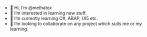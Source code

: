 - 👋 Hi, I’m @methatox
- 👀 I’m interested in learning new stuff.
- 🌱 I’m currently learning C#, ABAP, UI5 etc.
- 💞️ I’m looking to collaborate on any project which suits me or my learning.
